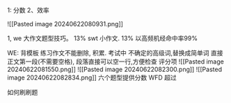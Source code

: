 1: 分数
2、效率

![[Pasted image 20240622080931.png]]

1,   we 大作文题型技巧。   13%
    swt 小作文.                   13%
	以高频机经命中率99%
	

WE: 背模板
   练习作文不能删除, 积累.
   考试中
    不确定的高级词,替换成简单词
  直接正文第一段(不需要空格),
  段落直接可以空一行,方便检查
	  评分项
	  ![[Pasted image 20240622081550.png]]
	![[Pasted image 20240622082300.png]]
![[Pasted image 20240622082834.png]]
六个题型提供分数
       WFD
		超过

如何刷刷题